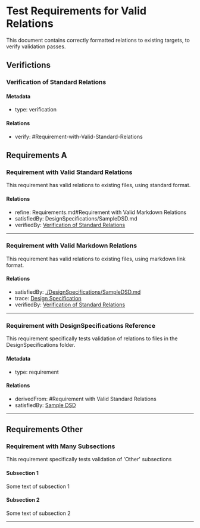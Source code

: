 # Test Requirements for Valid Relations

This document contains correctly formatted relations to existing targets, to verify validation passes.

## Verifictions

### Verification of Standard Relations

#### Metadata
* type: verification

#### Relations
* verify: #Requirement-with-Valid-Standard-Relations


## Requirements A

### Requirement with Valid Standard Relations

This requirement has valid relations to existing files, using standard format.

#### Relations
* refine: Requirements.md#Requirement with Valid Markdown Relations
* satisfiedBy: DesignSpecifications/SampleDSD.md
* verifiedBy: [Verification of Standard Relations](#Verification-of-Standard-Relations)

---

### Requirement with Valid Markdown Relations

This requirement has valid relations to existing files, using markdown link format.

#### Relations
* satisfiedBy: [./DesignSpecifications/SampleDSD.md](./DesignSpecifications/SampleDSD.md)
* trace: [Design Specification](DesignSpecifications/SampleDSD.md)
* verifiedBy: [Verification of Standard Relations](#Verification-of-Standard-Relations)

---

### Requirement with DesignSpecifications Reference

This requirement specifically tests validation of relations to files in the DesignSpecifications folder.

#### Metadata
* type: requirement

#### Relations
* derivedFrom: #Requirement with Valid Standard Relations
* satisfiedBy: [Sample DSD](DesignSpecifications/SampleDSD.md)

---

## Requirements Other

### Requirement with Many Subsections

This requirement specifically tests validation of 'Other' subsections


#### Subsection 1

Some text of subsection 1

#### Subsection 2

Some text of subsection 2

---
